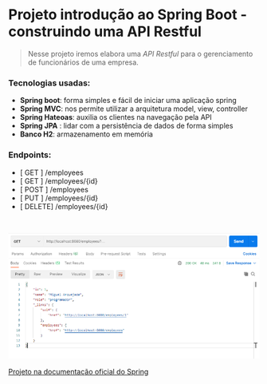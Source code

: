 # Projeto introdução ao Spring Boot - construindo uma API Restful

> Nesse projeto iremos elabora uma _API Restful_ para o gerenciamento de funcionários de uma empresa. 

### Tecnologias usadas:
* **Spring boot**: forma simples e fácil de iniciar uma aplicação spring
* **Spring MVC**: nos permite utilizar a arquitetura model, view, controller
* **Spring Hateoas**: auxilia os clientes na navegação pela API
* **Spring JPA** : lidar com a persistência de dados de forma simples
* **Banco H2**: armazenamento em memória

### Endpoints:
* [ GET ] /employees
* [ GET ] /employees/{id}
* [ POST ] /employees
* [ PUT ] /employees/{id}
* [ DELETE] /employees/{id}
<br>

![screen](github-imgs/screen.png)

[Projeto na documentação oficial do Spring](https://spring.io/guides/tutorials/rest/)

